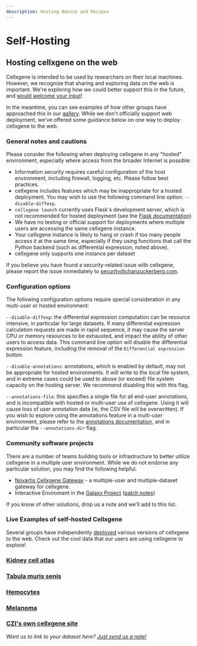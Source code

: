 ```yaml
---
description: Hosting Advice and Recipes
---
```


# Self-Hosting

## Hosting cellxgene on the web

Cellxgene is intended to be used by researchers on their local machines. However, we recognize that sharing and exploring data on the web is important. We're exploring how we could better support this in the future, and [would welcome your input](https://github.com/chanzuckerberg/cellxgene/issues/875)!

In the meantime, you can see examples of how other groups have approached this in our [gallery](https://github.com/chanzuckerberg/cellxgene/blob/main/docs/posts/gallery). While we don't officially support web deployment, we've offered some guidance below on one way to deploy cellxgene to the web.

### General notes and cautions

Please consider the following when deploying cellxgene in any "hosted" environment, especially where access from the broader Internet is possible:

* Information security requires careful configuration of the host environment, including firewall, logging, etc. Please follow best practices.
* cellxgene includes features which may be inappropriate for a hosted deployment. You may wish to use the following command line option: `--disable-diffexp`.
* `cellxgene launch` currently uses Flask's development server, which is not recommended for hosted deployment \(see the [Flask documentation](https://flask.palletsprojects.com/en/1.1.x/tutorial/deploy/#run-with-a-production-server)\)
* We have no testing or official support for deployments where multiple users are accessing the same cellxgene instance.
* Your cellxgene instance is likely to hang or crash if too many people access it at the same time, especially if they using functions that call the Python backend \(such as differential expression, noted above\).
* cellxgene only supports one instance per dataset

If you believe you have found a security-related issue with cellxgene, please report the issue immediately to [security@chanzuckerberg.com](mailto:security@chanzuckerberg.com).

### Configuration options

The following configuration options require special consideration in any multi-user or hosted environment:

`--disable-diffexp`: the differential expression computation can be resource intensive, in particular for large datasets. If many differential expression calculation requests are made in rapid sequence, it may cause the server CPU or memory resources to be exhausted, and impact the ability of other users to access data. This command line option will disable the differential expression feature, including the removal of the `Differential expression` button.

`--disable-annotations`: annotations, which is enabled by default, may not be appropriate for hosted environments. It will write to the local file system, and in extreme cases could be used to abuse \(or exceed\) file system capacity on the hosting server. We recommend disabling this with this flag.

`--annotations-file`: this specifies a single file for all end-user annotations, and is incompatible with hosted or multi-user use of cellxgene. Using it will cause loss of user annotation data \(ie, the CSV file will be overwritten\). If you wish to explore using the annotations feature in a multi-user environment, please refer to the [annotations documentation](https://github.com/chanzuckerberg/cellxgene/blob/main/docs/posts/annotations), and in particular the `--annotations-dir` flag.

### Community software projects

There are a number of teams building tools or infrastructure to better utilize cellxgene in a multiple user environment. While we do not endorse any particular solution, you may find the following helpful.

* [Novartis Cellxgene Gateway](https://github.com/Novartis/cellxgene-gateway) - a multiple-user and multiple-dataset gateway for cellxgene.
* Interactive Enviroment in the [Galaxy Project](https://galaxyproject.org/) \([patch notes](https://docs.galaxyproject.org/en/release_19.05/releases/19.05_announce.html)\)

If you know of other solutions, drop us a note and we'll add to this list.

### Live Examples of self-hosted Cellxgene

Several groups have independently [deployed](https://github.com/chanzuckerberg/cellxgene/blob/main/docs/posts/hosted) various versions of cellxgene to the web. Check out the cool data that our users are using cellxgene to explore!

### [Kidney cell atlas](https://www.kidneycellatlas.org/)

### [Tabula muris senis](https://tabula-muris-senis.ds.czbiohub.org/)

### [Hemocytes](https://hemocytes.cellgeni.sanger.ac.uk/)

### [Melanoma](https://melanoma.cellgeni.sanger.ac.uk/)

### [CZI's own cellxgene site](https://cellxgene.cziscience.com/)

_Want us to link to your dataset here?_ [_Just send us a note!_](https://github.com/chanzuckerberg/cellxgene/blob/main/docs/posts/contact)

